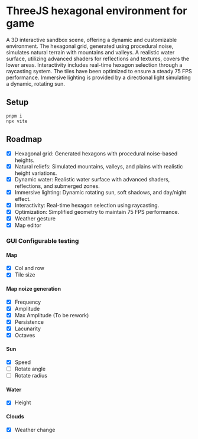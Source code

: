 # ThreeJS hexagonal environment for game

A 3D interactive sandbox scene, offering a dynamic and customizable environment. The hexagonal grid, generated using procedural noise, simulates natural terrain with mountains and valleys.
A realistic water surface, utilizing advanced shaders for reflections and textures, covers the lower areas.
Interactivity includes real-time hexagon selection through a raycasting system.
The tiles have been optimized to ensure a steady 75 FPS performance. Immersive lighting is provided by a directional light simulating a dynamic, rotating sun.

## Setup

```Shell
pnpm i
npx vite
```

## Roadmap

- [x] Hexagonal grid: Generated hexagons with procedural noise-based heights.
- [x] Natural reliefs: Simulated mountains, valleys, and plains with realistic height variations.
- [x] Dynamic water: Realistic water surface with advanced shaders, reflections, and submerged zones.
- [x] Immersive lighting: Dynamic rotating sun, soft shadows, and day/night effect.
- [x] Interactivity: Real-time hexagon selection using raycasting.
- [x] Optimization: Simplified geometry to maintain 75 FPS performance.
- [x] Weather gesture
- [x] Map editor

### GUI Configurable testing

#### Map

- [x] Col and row
- [x] Tile size

#### Map noize generation

- [x] Frequency
- [x] Amplitude
- [x] Max Amplitude (To be rework)
- [x] Persistence
- [x] Lacunarity
- [x] Octaves

#### Sun

- [x] Speed
- [ ] Rotate angle
- [ ] Rotate radius

#### Water

- [x] Height

#### Clouds

- [x] Weather change
